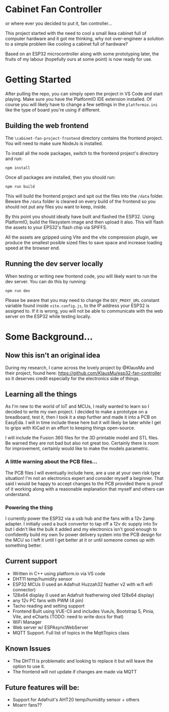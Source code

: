 # Cabinet Fan Controller
or where ever you decided to put it, fan controller...

This project started with the need to cool a small Ikea cabinet full of computer hardware and it got me thinking, why not over-engineer a solution to a simple problem like cooling a cabinet full of hardware?

Based on an ESP32 microcontroller along with some prototyping later, the fruits of my labour (hopefully ours at some point) is now ready for use.

# Getting Started
After pulling the repo, you can simply open the project in VS Code and start playing. Make sure you have the PlatformIO IDE extension installed. Of course you will likely have to change a few settings in the `platformio.ini` like the type of board you're using if different.

## Building the web frontend
The `\cabinet-fan-project-frontend` directory contains the frontend project. You will need to make sure NodeJs is installed. 

To install all the node packages, switch to the frontend project's directory and run:

`npm install`

Once all packages are installed, then you should run:

`npm run build`

This will build the frontend project and spit out the files into the `/data` folder. Beware the `/data` folder is cleaned on every build of the frontend so you should not put any files you want to keep, inside. 

By this point you should ideally have built and flashed the ESP32. Using PlatformIO, build the filesystem image and then upload it also. This will flash the assets to your EPS32's flash chip via SPIFFS.

All the assets are gzipped using Vite and the vite compression plugin, we produce the smallest posible sized files to save space and increase loading speed at the browser end.

## Running the dev server locally
When testing or writing new frontend code, you will likely want to run the dev server. You can do this by running:

`npm run dev`

Please be aware that you may need to change the `DEV_PROXY_URL` constant variable found inside `vite.config.js`, to the IP address your ESP32 is assigned to. If it is wrong, you will not be able to communicate with the web server on the ESP32 while testing locally.

# Some Background...
## Now this isn't an original idea
During my research, I came across the lovely project by @KlausMu and their project, found here: https://github.com/KlausMu/esp32-fan-controller so it deserves credit especially for the electronics side of things. 

## Learning all the things
As I'm new to the world of IoT and MCUs, I really wanted to learn so I decided to write my own project.
I decided to make a prototype on a breadboard, test it, then I took it a step further and made it into a PCB on EasyEda. I will in time include these here but it will likely be later while I get to grips with KiCad in an effort to keeping things open-source.

I will include the Fusion 360 files for the 3D printable model and STL files. Be warned they are not bad but also not great too. Certainly there is room for improvement, certainly would like to make the models parametric.

### A little warning about the PCB files... 
The PCB files I will eventually include here, are a use at your own risk type situation! I'm not an electronics expert and consider myself a beginner. That said I would be happy to accept changes to the PCB provided there is proof of it working along with a reasonable explanation that myself and others can understand.

### Powering the thing
I currently power the ESP32 via a usb hub and the fans with a 12v 2amp adapter. I initially used a buck convertor to tap off a 12v dc supply into 5v but I didn't like the bulk it added and my electronics isn't good enough to confidently build my own 5v power delivery system into the PCB design for the MCU so I left it until I get better at it or until someone comes up with something better.

## Current support
* Written in C++ using platform.io via VS code
* DHT11 temp/humidity sensor
* ESP32 MCUs (I used an Adafruit Huzzah32 feather v2 with w.fl wifi connector)
* 128x64 display (I used an Adafruit featherwing oled 128x64 display)
* any 12v PC fans with PWM (4 pin)
* Tacho reading and setting support 
* Frontend Built using VUE-Cli and includes VueJs, Bootstrap 5, Pinia, Vite, and eCharts (TODO: need to write docs for that)
* WiFi Manager
* Web server w/ ESPAsyncWebServer
* MQTT Support. Full list of topics in the MqttTopics class
  
## Known Issues
* The DHT11 is problematic and looking to replace it but will leave the option to use it.
* The frontend will not update if changes are made via MQTT
  
## Future features will be:
* Support for Adafruit's AHT20 temp/humidity sensor + others
* Moarrr fans??
